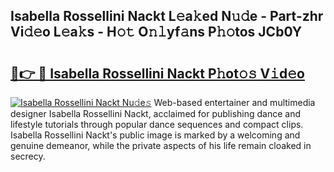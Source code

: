 ## Isabella Rossellini Nackt L𝚎a𝚔ed N𝚞𝚍e - Part-zhr Vi𝚍𝚎o L𝚎a𝚔s - H𝚘𝚝 O𝚗𝚕yf𝚊ns P𝚑𝚘tos JCb0Y

# <h2><a href="http://kfe8vp.oniu.top/?m=Isabella+Rossellini+Nackt">🔗👉 🔴 Isabella Rossellini Nackt P𝚑ot𝚘𝚜 V𝚒d𝚎o</a></h2>

[![Isabella Rossellini Nackt Nu𝚍e𝚜](https://i.imgur.com/0qMVB7G.gif)](http://kfe8vp.oniu.top/?m=Isabella+Rossellini+Nackt)
Web-based entertainer and multimedia designer Isabella Rossellini Nackt, acclaimed for publishing dance and lifestyle tutorials through popular dance sequences and compact clips. Isabella Rossellini Nackt's public image is marked by a welcoming and genuine demeanor, while the private aspects of his life remain cloaked in secrecy.  
